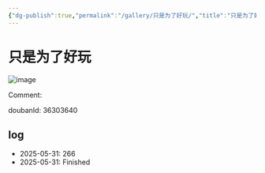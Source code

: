 ```yaml
---
{"dg-publish":true,"permalink":"/gallery/只是为了好玩/","title":"只是为了好玩","created":"2025-06-02T12:37:17.180+08:00"}
---
```



# 只是为了好玩

![image](https://img2.doubanio.com/view/subject/l/public/s34464811.jpg)

Comment: 



doubanId: 36303640

## log

- 2025-05-31: 266
- 2025-05-31: Finished
